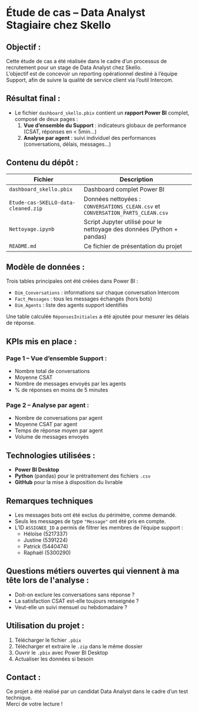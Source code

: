# Étude de cas – Data Analyst Stagiaire chez Skello

## Objectif : 

Cette étude de cas a été réalisée dans le cadre d’un processus de recrutement pour un stage de Data Analyst chez Skello.  
L’objectif est de concevoir un reporting opérationnel destiné à l’équipe Support, afin de suivre la qualité de service client via l’outil Intercom.


## Résultat final : 

- Le fichier `dashboard_skello.pbix` contient un **rapport Power BI** complet, composé de deux pages :
  1. **Vue d’ensemble du Support** : indicateurs globaux de performance (CSAT, réponses en < 5min…)
  2. **Analyse par agent** : suivi individuel des performances (conversations, délais, messages…)



## Contenu du dépôt : 

| Fichier | Description |
|--------|-------------|
| `dashboard_skello.pbix` | Dashboard complet Power BI |
| `Etude-cas-SKELLO-data-cleaned.zip` | Données nettoyées : `CONVERSATIONS_CLEAN.csv` et `CONVERSATION_PARTS_CLEAN.csv` |
| `Nettoyage.ipynb` | Script Jupyter utilisé pour le nettoyage des données (Python + pandas) |
| `README.md` | Ce fichier de présentation du projet |



## Modèle de données : 

Trois tables principales ont été créées dans Power BI :

- `Dim_Conversations` : informations sur chaque conversation Intercom
- `Fact_Messages` : tous les messages échangés (hors bots)
- `Dim_Agents` : liste des agents support identifiés

Une table calculée `RéponsesInitiales` a été ajoutée pour mesurer les délais de réponse.


## KPIs mis en place : 

### Page 1 – Vue d’ensemble Support : 

- Nombre total de conversations
- Moyenne CSAT
- Nombre de messages envoyés par les agents
- % de réponses en moins de 5 minutes

### Page 2 – Analyse par agent :

- Nombre de conversations par agent
- Moyenne CSAT par agent
- Temps de réponse moyen par agent
- Volume de messages envoyés


## Technologies utilisées : 

- **Power BI Desktop**
- **Python** (pandas) pour le prétraitement des fichiers `.csv`
- **GitHub** pour la mise à disposition du livrable


## Remarques techniques

- Les messages bots ont été exclus du périmètre, comme demandé.
- Seuls les messages de type `"Message"` ont été pris en compte.
- L’ID `ASSIGNEE_ID` a permis de filtrer les membres de l’équipe support :
  - Héloïse (5217337)
  - Justine (5391224)
  - Patrick (5440474)
  - Raphaël (5300290)


## Questions métiers ouvertes qui viennent à ma tête lors de l'analyse :

- Doit-on exclure les conversations sans réponse ?
- La satisfaction CSAT est-elle toujours renseignée ?
- Veut-elle un suivi mensuel ou hebdomadaire ?


## Utilisation du projet : 

1. Télécharger le fichier `.pbix`
2. Télécharger et extraire le `.zip` dans le même dossier
3. Ouvrir le `.pbix` avec Power BI Desktop
4. Actualiser les données si besoin


## Contact : 

Ce projet a été réalisé par un candidat Data Analyst dans le cadre d’un test technique.  
Merci de votre lecture !
